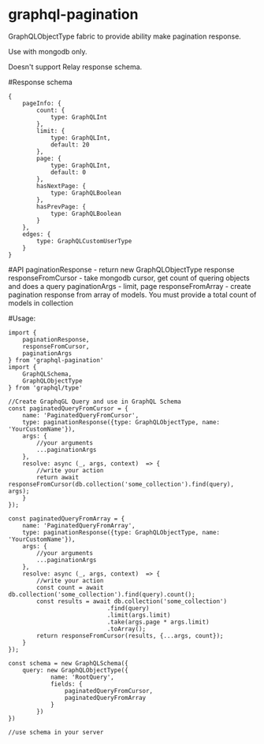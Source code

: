 # graphql-pagination
GraphQLObjectType fabric to provide ability make pagination response.

Use with mongodb only.

Doesn't support Relay response schema.

#Response schema

	{
        pageInfo: {
            count: {
	            type: GraphQLInt
	        },
	        limit: {
	            type: GraphQLInt,
	            default: 20
	        },
	        page: {
	            type: GraphQLInt,
	            default: 0
	        },
	        hasNextPage: {
	            type: GraphQLBoolean
	        },
	        hasPrevPage: {
	            type: GraphQLBoolean
	        }
        },
        edges: {
        	type: GraphQLCustomUserType
        }
	}

#API
	paginationResponse - return new GraphQLObjectType response
	responseFromCursor - take mongodb cursor, get count of quering objects and does a query
	paginationArgs - limit, page
	responseFromArray - create pagination response from array of models. You must provide a total count of models in collection

#Usage:

    import {
    	paginationResponse,
    	responseFromCursor, 
    	paginationArgs
	} from 'graphql-pagination'
	import {
		GraphQLSchema,
		GraphQLObjectType
	} from 'graphql/type'

    //Create GraphqGL Query and use in GraphQL Schema
    const paginatedQueryFromCursor = {
    	name: 'PaginatedQueryFromCursor',
    	type: paginationResponse({type: GraphQLObjectType, name: 'YourCustomName'}),
    	args: {
    		//your arguments
	        ...paginationArgs
	    },
	    resolve: async (_, args, context)  => {
	        //write your action
	        return await responseFromCursor(db.collection('some_collection').find(query), args);
	    }
	});

	const paginatedQueryFromArray = {
    	name: 'PaginatedQueryFromArray',
    	type: paginationResponse({type: GraphQLObjectType, name: 'YourCustomName'}),
    	args: {
    		//your arguments
	        ...paginationArgs
	    },
	    resolve: async (_, args, context)  => {
	        //write your action
	        const count = await db.collection('some_collection').find(query).count();
	        const results = await db.collection('some_collection')
	        					.find(query)
        						.limit(args.limit)
        						.take(args.page * args.limit)
        						.toArray();
	        return responseFromCursor(results, {...args, count});
	    }
	});

	const schema = new GraphQLSchema({
		query: new GraphQLObjectType({
				name: 'RootQuery',
				fields: {
					paginatedQueryFromCursor,
					paginatedQueryFromArray
				}
			})
	})

	//use schema in your server


      
